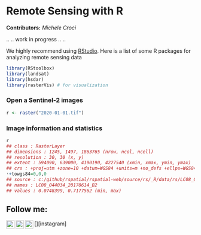 # Remote Sensing with R
**Contributors:** *Michele Croci*

.. .. work in progress .. ..

We highly recommend using [RStudio](https://www.rstudio.com/). Here is a list of some R packages for analyzing remote sensing data

```r
library(RStoolbox)
library(landsat)
library(hsdar)
library(rasterVis) # for visualization
```

### Open a Sentinel-2 images
```r
r <- raster("2020-01-01.tif")
```
### Image information and statistics
```r
r
## class : RasterLayer
## dimensions : 1245, 1497, 1863765 (nrow, ncol, ncell)
## resolution : 30, 30 (x, y)
## extent : 594090, 639000, 4190190, 4227540 (xmin, xmax, ymin, ymax)
## crs : +proj=utm +zone=10 +datum=WGS84 +units=m +no_defs +ellps=WGS84
˓+towgs84=0,0,0
## source : c:/github/rspatial/rspatial-web/source/rs/_R/data/rs/LC08_044034_20170614_B2.tif
## names : LC08_044034_20170614_B2
## values : 0.0748399, 0.7177562 (min, max)
```







## Follow me:
[<img align="left" alt="Croci93 | Twitter" width="22px" src="https://cdn.jsdelivr.net/npm/simple-icons@v3/icons/twitter.svg" />][twitter]
[<img align="left" alt="Croci93 | LinkedIn" width="22px" src="https://cdn.jsdelivr.net/npm/simple-icons@v3/icons/linkedin.svg" />][linkedin]
[<img align="left" alt="Croci93 | Instagram" width="22px" src="https://cdn.jsdelivr.net/npm/simple-icons@v3/icons/instagram.svg" />][instagram]


[twitter]: https://twitter.com/croci93
[linkedin]: https://www.linkedin.com/in/michele-croci-265abb133/
